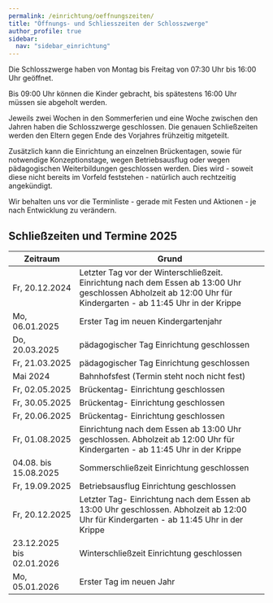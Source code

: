 ```yaml
---
permalink: /einrichtung/oeffnungszeiten/
title: "Öffnungs- und Schliesszeiten der Schlosszwerge"
author_profile: true
sidebar:
  nav: "sidebar_einrichtung"
---
```

Die Schlosszwerge haben von Montag bis Freitag von 07:30 Uhr bis 16:00 Uhr geöffnet.

Bis 09:00 Uhr können die Kinder gebracht, bis spätestens 16:00 Uhr müssen sie abgeholt werden.

Jeweils zwei Wochen in den Sommerferien und eine Woche zwischen den Jahren haben die Schlosszwerge geschlossen. Die genauen Schließzeiten werden den Eltern gegen Ende des Vorjahres frühzeitig mitgeteilt.

Zusätzlich kann die Einrichtung an einzelnen Brückentagen, sowie für notwendige Konzeptionstage, wegen Betriebsausflug oder wegen pädagogischen Weiterbildungen geschlossen werden. Dies wird - soweit diese nicht bereits im Vorfeld feststehen - natürlich auch rechtzeitig angekündigt.

Wir behalten uns vor die Terminliste - gerade mit Festen und Aktionen - je nach Entwicklung zu verändern.

## Schließzeiten und Termine 2025

| Zeitraum                | Grund                                                                             |
|-------------------------|-----------------------------------------------------------------------------------|
|Fr, 20.12.2024	          | Letzter Tag vor der Winterschließzeit. Einrichtung nach dem Essen ab 13:00 Uhr                                                                                                           geschlossen Abholzeit ab 12:00 Uhr für Kindergarten - ab 11:45 Uhr in der Krippe  |
|Mo, 06.01.2025	          | Erster Tag im neuen Kindergartenjahr                                              |
|Do, 20.03.2025	          | pädagogischer Tag Einrichtung geschlossen                                         |
|Fr, 21.03.2025	          | pädagogischer Tag Einrichtung geschlossen                                         |
|Mai 2024	                | Bahnhofsfest (Termin steht noch nicht fest)                                       |
|Fr, 02.05.2025	          | Brückentag- Einrichtung geschlossen                                               |
|Fr, 30.05.2025	          | Brückentag- Einrichtung geschlossen                                               |
|Fr, 20.06.2025	          | Brückentag- Einrichtung geschlossen                                               |
|Fr, 01.08.2025	          | Einrichtung nach dem Essen ab 13:00 Uhr geschlossen. Abholzeit ab 12:00 Uhr                                                                                                              für Kindergarten - ab 11:45 Uhr in der Krippe                                     |
|04.08. bis 15.08.2025    | Sommerschließzeit Einrichtung geschlossen                                         |
|Fr, 19.09.2025		        | Betriebsausflug Einrichtung geschlossen                                           |
|Fr, 20.12.2025	          | Letzter Tag- Einrichtung nach dem Essen ab 13:00 Uhr geschlossen.                                                                                                                        Abholzeit ab 12:00 Uhr für Kindergarten - ab 11:45 Uhr in der Krippe              |
|23.12.2025 bis	02.01.2026| Winterschließzeit Einrichtung geschlossen                                         |
|Mo, 05.01.2026	          | Erster Tag im neuen Jahr                                                          |
